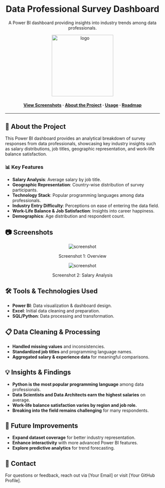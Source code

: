 <div align="center">
  <h1>Data Professional Survey Dashboard</h1>
  
  <p>
    A Power BI dashboard providing insights into industry trends among data professionals.
  </p>
  
  <p>
    <img src="assets/logo.png" alt="logo" width="200" height="auto" />
  </p>
  
  <h4>
    <a href="#screenshots">View Screenshots</a>
    <span> · </span>
    <a href="#about-the-project">About the Project</a>
    <span> · </span>
    <a href="#usage">Usage</a>
    <span> · </span>
    <a href="#roadmap">Roadmap</a>
  </h4>
</div>

---

## :star2: About the Project
This Power BI dashboard provides an analytical breakdown of survey responses from data professionals, showcasing key industry insights such as salary distributions, job titles, geographic representation, and work-life balance satisfaction.

### :bar_chart: Key Features
- **Salary Analysis**: Average salary by job title.
- **Geographic Representation**: Country-wise distribution of survey participants.
- **Technology Stack**: Popular programming languages among data professionals.
- **Industry Entry Difficulty**: Perceptions on ease of entering the data field.
- **Work-Life Balance & Job Satisfaction**: Insights into career happiness.
- **Demographics**: Age distribution and respondent count.

## :camera: Screenshots
<div align="center"> 
  <img src="https://placehold.co/600x400?text=Dashboard+Screenshot+1" alt="screenshot" />
  <p>Screenshot 1: Overview</p>
  
  <img src="https://placehold.co/600x400?text=Dashboard+Screenshot+2" alt="screenshot" />
  <p>Screenshot 2: Salary Analysis</p>
</div>

## :hammer_and_wrench: Tools & Technologies Used
- **Power BI**: Data visualization & dashboard design.
- **Excel**: Initial data cleaning and preparation.
- **SQL/Python**: Data processing and transformation.

## :clipboard: Data Cleaning & Processing
- **Handled missing values** and inconsistencies.
- **Standardized job titles** and programming language names.
- **Aggregated salary & experience data** for meaningful comparisons.

## :bulb: Insights & Findings
- **Python is the most popular programming language** among data professionals.
- **Data Scientists and Data Architects earn the highest salaries** on average.
- **Work-life balance satisfaction varies by region and job role.**
- **Breaking into the field remains challenging** for many respondents.

## :dart: Future Improvements
- **Expand dataset coverage** for better industry representation.
- **Enhance interactivity** with more advanced Power BI features.
- **Explore predictive analytics** for trend forecasting.

## :handshake: Contact
For questions or feedback, reach out via [Your Email] or visit [Your GitHub Profile].
